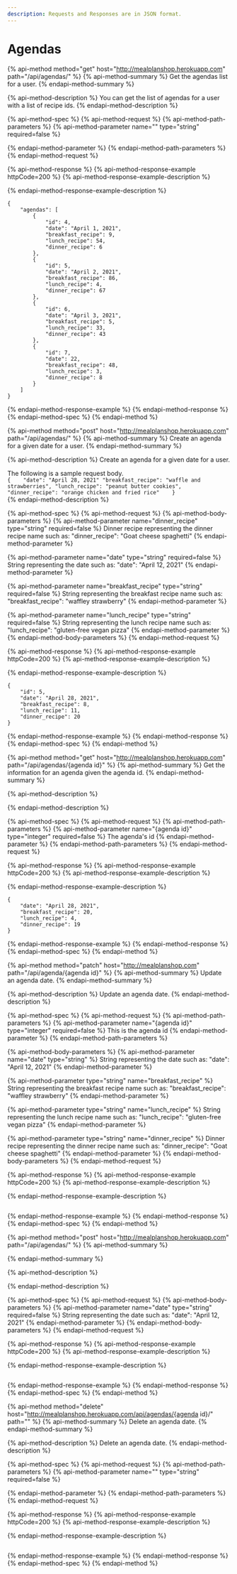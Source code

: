```yaml
---
description: Requests and Responses are in JSON format.
---
```


# Agendas

{% api-method method="get" host="http://mealplanshop.herokuapp.com" path="/api/agendas/" %}
{% api-method-summary %}
Get the agendas list for a user.
{% endapi-method-summary %}

{% api-method-description %}
You can get the list of agendas for a user with a list of recipe ids.
{% endapi-method-description %}

{% api-method-spec %}
{% api-method-request %}
{% api-method-path-parameters %}
{% api-method-parameter name="" type="string" required=false %}

{% endapi-method-parameter %}
{% endapi-method-path-parameters %}
{% endapi-method-request %}

{% api-method-response %}
{% api-method-response-example httpCode=200 %}
{% api-method-response-example-description %}

{% endapi-method-response-example-description %}

```
{
    "agendas": [
        {
            "id": 4,
            "date": "April 1, 2021",
            "breakfast_recipe": 9,
            "lunch_recipe": 54,
            "dinner_recipe": 6
        },
        {
            "id": 5,
            "date": "April 2, 2021",
            "breakfast_recipe": 86,
            "lunch_recipe": 4,
            "dinner_recipe": 67
        },
        {
            "id": 6,
            "date": "April 3, 2021",
            "breakfast_recipe": 5,
            "lunch_recipe": 33,
            "dinner_recipe": 43 
        },
        {
            "id": 7,
            "date": 22,
            "breakfast_recipe": 48,
            "lunch_recipe": 3,
            "dinner_recipe": 8
        }
    ]
}
```
{% endapi-method-response-example %}
{% endapi-method-response %}
{% endapi-method-spec %}
{% endapi-method %}

{% api-method method="post" host="http://mealplanshop.herokuapp.com" path="/api/agendas/" %}
{% api-method-summary %}
Create an agenda for a given date for a user.
{% endapi-method-summary %}

{% api-method-description %}
Create an agenda for a given date for a user.   
  
The following is a sample request body.  
`{   
"date": "April 28, 2021" "breakfast_recipe": "waffle and strawberries", "lunch_recipe": "peanut butter cookies", "dinner_recipe": "orange chicken and fried rice"   
}`  
{% endapi-method-description %}

{% api-method-spec %}
{% api-method-request %}
{% api-method-body-parameters %}
{% api-method-parameter name="dinner\_recipe" type="string" required=false %}
Dinner recipe representing the dinner recipe name such as: "dinner\_recipe": "Goat cheese spaghetti"
{% endapi-method-parameter %}

{% api-method-parameter name="date" type="string" required=false %}
String representing the date such as: "date": "April 12, 2021"
{% endapi-method-parameter %}

{% api-method-parameter name="breakfast\_recipe" type="string" required=false %}
String representing the breakfast recipe name such as: "breakfast\_recipe": "waffley strawberry"
{% endapi-method-parameter %}

{% api-method-parameter name="lunch\_recipe" type="string" required=false %}
String representing the lunch recipe name such as: "lunch\_recipe": "gluten-free vegan pizza"
{% endapi-method-parameter %}
{% endapi-method-body-parameters %}
{% endapi-method-request %}

{% api-method-response %}
{% api-method-response-example httpCode=200 %}
{% api-method-response-example-description %}

{% endapi-method-response-example-description %}

```
{
    "id": 5,
    "date": "April 28, 2021",
    "breakfast_recipe": 8,
    "lunch_recipe": 11,
    "dinner_recipe": 20
}

```
{% endapi-method-response-example %}
{% endapi-method-response %}
{% endapi-method-spec %}
{% endapi-method %}

{% api-method method="get" host="http://mealplanshop.herokuapp.com" path="/api/agendas/{agenda id}" %}
{% api-method-summary %}
Get the information for an agenda given the agenda id.
{% endapi-method-summary %}

{% api-method-description %}

{% endapi-method-description %}

{% api-method-spec %}
{% api-method-request %}
{% api-method-path-parameters %}
{% api-method-parameter name="{agenda id}" type="integer" required=false %}
The agenda's id
{% endapi-method-parameter %}
{% endapi-method-path-parameters %}
{% endapi-method-request %}

{% api-method-response %}
{% api-method-response-example httpCode=200 %}
{% api-method-response-example-description %}

{% endapi-method-response-example-description %}

```
{
    "date": "April 28, 2021",
    "breakfast_recipe": 20,
    "lunch_recipe": 4,
    "dinner_recipe": 19
}
```
{% endapi-method-response-example %}
{% endapi-method-response %}
{% endapi-method-spec %}
{% endapi-method %}

{% api-method method="patch" host="http://mealplanshop.com" path="/api/agenda/{agenda id}" %}
{% api-method-summary %}
Update an agenda date.
{% endapi-method-summary %}

{% api-method-description %}
Update an agenda date.
{% endapi-method-description %}

{% api-method-spec %}
{% api-method-request %}
{% api-method-path-parameters %}
{% api-method-parameter name="{agenda id}" type="integer" required=false %}
This is the agenda id
{% endapi-method-parameter %}
{% endapi-method-path-parameters %}

{% api-method-body-parameters %}
{% api-method-parameter name="date" type="string" %}
String representing the date such as: "date": "April 12, 2021"
{% endapi-method-parameter %}

{% api-method-parameter type="string" name="breakfast\_recipe" %}
String representing the breakfast recipe name such as: "breakfast\_recipe": "waffley strawberry"
{% endapi-method-parameter %}

{% api-method-parameter type="string" name="lunch\_recipe" %}
String representing the lunch recipe name such as: "lunch\_recipe": "gluten-free vegan pizza"
{% endapi-method-parameter %}

{% api-method-parameter type="string" name="dinner\_recipe" %}
Dinner recipe representing the dinner recipe name such as: "dinner\_recipe": "Goat cheese spaghetti"
{% endapi-method-parameter %}
{% endapi-method-body-parameters %}
{% endapi-method-request %}

{% api-method-response %}
{% api-method-response-example httpCode=200 %}
{% api-method-response-example-description %}

{% endapi-method-response-example-description %}

```

```
{% endapi-method-response-example %}
{% endapi-method-response %}
{% endapi-method-spec %}
{% endapi-method %}

{% api-method method="post" host="http://mealplanshop.herokuapp.com" path="/api/agendas/" %}
{% api-method-summary %}

{% endapi-method-summary %}

{% api-method-description %}

{% endapi-method-description %}

{% api-method-spec %}
{% api-method-request %}
{% api-method-body-parameters %}
{% api-method-parameter name="date" type="string" required=false %}
String representing the date such as: "date": "April 12, 2021"
{% endapi-method-parameter %}
{% endapi-method-body-parameters %}
{% endapi-method-request %}

{% api-method-response %}
{% api-method-response-example httpCode=200 %}
{% api-method-response-example-description %}

{% endapi-method-response-example-description %}

```

```
{% endapi-method-response-example %}
{% endapi-method-response %}
{% endapi-method-spec %}
{% endapi-method %}

{% api-method method="delete" host="http://mealplanshop.herokuapp.com/api/agendas/{agenda id}/" path="" %}
{% api-method-summary %}
Delete an agenda date.
{% endapi-method-summary %}

{% api-method-description %}
Delete an agenda date.
{% endapi-method-description %}

{% api-method-spec %}
{% api-method-request %}
{% api-method-path-parameters %}
{% api-method-parameter name="" type="string" required=false %}

{% endapi-method-parameter %}
{% endapi-method-path-parameters %}
{% endapi-method-request %}

{% api-method-response %}
{% api-method-response-example httpCode=200 %}
{% api-method-response-example-description %}

{% endapi-method-response-example-description %}

```

```
{% endapi-method-response-example %}
{% endapi-method-response %}
{% endapi-method-spec %}
{% endapi-method %}

